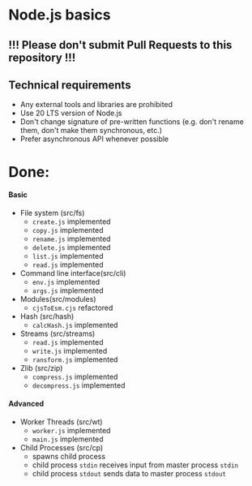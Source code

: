 # Node.js basics

## !!! Please don't submit Pull Requests to this repository !!!


## Technical requirements

* Any external tools and libraries are prohibited
* Use 20 LTS version of Node.js
* Don't change signature of pre-written functions (e.g. don't rename them, don't make them synchronous, etc.)
* Prefer asynchronous API whenever possible

# Done:

#### Basic

* File system (src/fs)
  * `create.js` implemented
  * `copy.js` implemented
  * `rename.js` implemented
  * `delete.js` implemented
  * `list.js` implemented
  * `read.js` implemented
* Command line interface(src/cli)
  * `env.js` implemented
  * `args.js` implemented
* Modules(src/modules)
  * `cjsToEsm.cjs` refactored
* Hash (src/hash)
  * `calcHash.js` implemented
* Streams (src/streams)
  * `read.js` implemented
  * `write.js` implemented
  * `ransform.js` implemented
* Zlib (src/zip)
  * `compress.js` implemented
  * `decompress.js` implemented

#### Advanced

* Worker Threads (src/wt)
  * `worker.js` implemented
  * `main.js` implemented
* Child Processes (src/cp)
  * spawns child process
  * child process `stdin` receives input from master process `stdin`
  * child process `stdout` sends data to master process `stdout`
